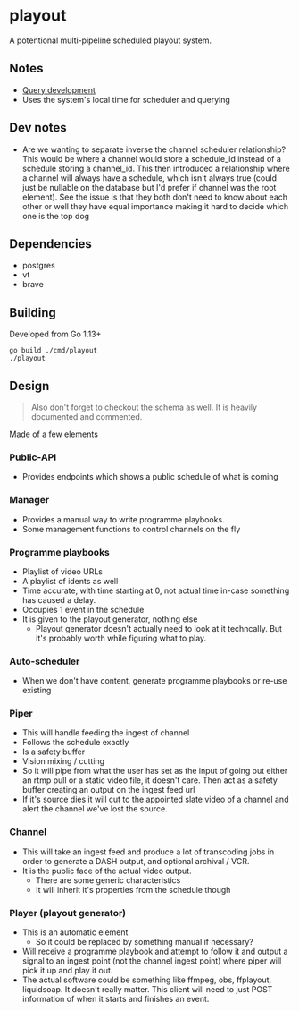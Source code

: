 # playout

A potentional multi-pipeline scheduled playout system.

## Notes

* [Query development](queries.md)
* Uses the system's local time for scheduler and querying

## Dev notes

* Are we wanting to separate inverse the channel scheduler relationship?
This would be where a channel would store a schedule_id instead of a schedule
storing a channel_id. This then introduced a relationship where a channel will
always have a schedule, which isn't always true (could just be nullable on the database but I'd prefer if channel was the root element).
See the issue is that they both don't need to know about each other or well they have equal importance making it hard to decide which one is the top dog


## Dependencies

* postgres
* vt
* brave

## Building

Developed from Go 1.13+

`go build ./cmd/playout`  
`./playout`

## Design

> Also don't forget to checkout the schema as well. It is heavily documented and commented.

Made of a few elements
### Public-API
* Provides endpoints which shows a public schedule of what is coming

### Manager
* Provides a manual way to write programme playbooks.
* Some management functions to control channels on the fly

### Programme playbooks
* Playlist of video URLs
* A playlist of idents as well
* Time accurate, with time starting at 0, not actual time in-case something has caused a delay.
* Occupies 1 event in the schedule
* It is given to the playout generator, nothing else
    * Playout generator doesn't actually need to look at it techncally. But it's probably worth while figuring what to play.

### Auto-scheduler
* When we don't have content, generate programme playbooks or re-use existing

### Piper
* This will handle feeding the ingest of channel
* Follows the schedule exactly
* Is a safety buffer
* Vision mixing / cutting
* So it will pipe from what the user has set as the input of going out either an rtmp pull or a static video file, it doesn't care. Then act as a safety buffer creating an output on the ingest feed url
* If it's source dies it will cut to the appointed slate video of a channel and alert the channel we've lost the source.

### Channel
* This will take an ingest feed and produce a lot of transcoding jobs in order to generate a DASH output, and optional archival / VCR.
* It is the public face of the actual video output.
    * There are some generic characteristics
    * It will inherit it's properties from the schedule though

### Player (playout generator)
* This is an automatic element
    * So it could be replaced by something manual if necessary?
* Will receive a programme playbook and attempt to follow it and output a signal to an ingest point (not the channel ingest point) where piper will pick it up and play it out.
* The actual software could be something like ffmpeg, obs, ffplayout, liquidsoap. It doesn't really matter. This client will need to just POST information of when it starts and finishes an event.